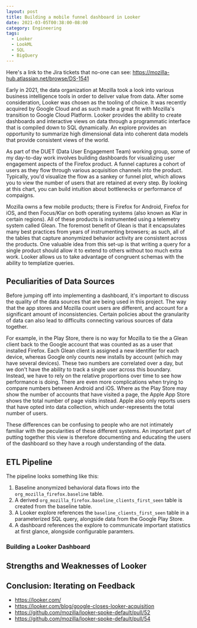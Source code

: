 ```yaml
---
layout: post
title: Building a mobile funnel dashboard in Looker
date: 2021-03-05T00:38:00-08:00
category: Engineering
tags:
  - Looker
  - LookML
  - SQL
  - BigQuery
---
```


Here's a link to the Jira tickets that no-one can see: https://mozilla-hub.atlassian.net/browse/DS-1541

Early in 2021, the data organization at Mozilla took a look into various business intelligence tools
in order to deliver value from data. After some consideration, Looker was chosen as the tooling of
choice. It was recently acquired by Google Cloud and as such made a great fit with Mozilla's
transition to Google Cloud Platform. Looker provides the ability to create dashboards and
interactive views on data through a programmatic interface that is compiled down to SQL dynamically.
An explore provides an opportunity to summarize high dimensional data into coherent data models that
provide consistent views of the world.

As part of the DUET (Data User Engagement Team) working group, some of my day-to-day work involves
building dashboards for visualizing user engagement aspects of the Firefox product. A funnel
captures a cohort of users as they flow through various acquisition channels into the product.
Typically, you'd visualize the flow as a sankey or funnel plot, which allows you to view the number
of users that are retained at every step. By looking at this chart, you can build intuition about
bottlenecks or performance of compaigns.

Mozilla owns a few mobile products; there is Firefox for Android, Firefox for iOS, and then
Focus/Klar on both operating systems (also known as Klar in certain regions). All of these products
is instrumented using a telemetry system called Glean. The foremost benefit of Glean is that it
encapsulates many best practices from years of instrumenting browsers; as such, all of the tables
that capture anonymized behavior activity are consistent across the products. One valuable idea from
this set-up is that writing a query for a single product should allow it to extend to others without
too much extra work. Looker allows us to take advantage of congruent schemas with the ability to
templatize queries.

## Peculiarities of Data Sources

Before jumping off into implementing a dashboard, it's important to discuss the quality of the data
sources that are being used in this project. The way that the app stores and Mozilla count users are
different, and account for a significant amount of inconsistencies. Certain policies about the
granularity of data can also lead to difficults connecting various sources of data together.

For example, in the Play Store, there is no way for Mozilla to tie the a Glean client back to the
Google account that was counted as as a user that installed Firefox. Each Glean client is assigned a
new identifier for each device, whereas Google only counts new installs by account (which may have
several devices). These two numbers are correlated over a day, but we don't have the ability to
track a single user across this boundary. Instead, we have to rely on the relative proportions over
time to see how performance is doing. There are even more complications when trying to compare
numbers between Android and iOS. Where as the Play Store may show the number of accounts that have
visited a page, the Apple App Store shows the total number of page visits instead. Apple also only
reports users that have opted into data collection, which under-represents the total number of
users.

These differences can be confusing to people who are not intimately familiar with the pecularities
of these different systems. An important part of putting together this view is therefore documenting
and educating the users of the dashboard so they have a rough understanding of the data.

## ETL Pipeline

The pipeline looks something like this:

1. Baseline anonymized behavioral data flows into the `org_mozilla_firefox.baseline` table.
1. A derived `org_mozilla_firefox.baseline_clients_first_seen` table is created from the baseline
   table.
1. A Looker explore references the `baseline_clients_first_seen` table in a parameterized SQL query,
   alongside data from the Google Play Store.
1. A dashboard references the explore to communicate important statistics at first glance, alongside
   configurable paramters.

### Building a Looker Dashboard

## Strengths and Weaknesses of Looker

## Conclusion: Iterating on Feedback

- https://looker.com/
- https://looker.com/blog/google-closes-looker-acquisition
- https://github.com/mozilla/looker-spoke-default/pull/52
- https://github.com/mozilla/looker-spoke-default/pull/54
